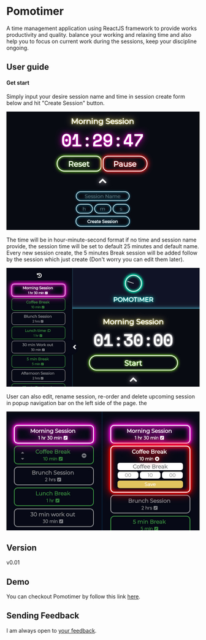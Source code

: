 # Pomotimer
A time management application using ReactJS framework to provide works productivity and quality. balance your working and relaxing time and also help you to focus on current work during the sessions, keep your discipline ongoing. 

## User guide

#### Get start
Simply input your desire session name and time in session create form below and hit "Create Session" button.

![pomotimer main page](public/pomotimer-02.jpg)

The time will be in hour-minute-second format if no time and session name provide, the session time will be set to default 25 minutes and default name. Every new session create, the 5 minutes Break session will be added follow by the session which just create (Don't worry you can edit them later). 

![pomotimer main page](public/pomotimer-03.jpg)

User can also edit, rename session, re-order and delete upcoming session in popup navigation bar on the left side of the page. the 

![pomotimer main page](public/pomotimer-04.jpg)

## Version
v0.01

## Demo
You can checkout Pomotimer by follow this link [here](https://tatuu-pomotimer.netlify.com/). 

## Sending Feedback
I am always open to [your feedback](https://github.com/bakhumhlea/Bloc-Pomotimer/issues).